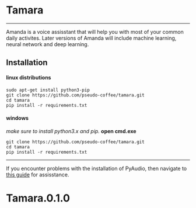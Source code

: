 # Tamara

---

Amanda is a voice assisstant that will help you with most of your common daily activites. Later versions of Amanda will include machine learning, neural network and deep learning. 

## Installation

#### linux distributions
```
sudo apt-get install python3-pip
git clone https://github.com/pseudo-coffee/tamara.git
cd tamara
pip install -r requirements.txt
```
#### windows
*make sure to install python3.x and pip.*
**open cmd.exe**
```
git clone https://github.com/pseudo-coffee/tamara.git
cd tamara
pip install -r requirements.txt 
```

---
If you encounter problems with the installation of PyAudio, then navigate to [this guide](https://tamara.github.io/pyaudio) for assisstance.


# Tamara.0.1.0

